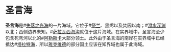 # 圣言海
**圣言海**是#[失落之光海](locations/sea-of-lost-lights)的一片海域。它位于#[祭兰](locations/celebrant)、黑烬以及焚园以南；#[澄水深渊](locations/glasswater-deep)以北；西侧边界未知。#[萨拉瓦西海沟](locations/salavashi-trench)就位于这片海域。在实界域中，圣言海至少包含死弯河以北的#[阿勒斯卡](locations/alethkar)大部分领土。此外由于圣言海的南岸在实界域中已经抵达#[塔拉特海](locations/tarat-sea)，所以[雅克维德](locations/jah-keved)的部分国土应该在知界域也属于此海域。